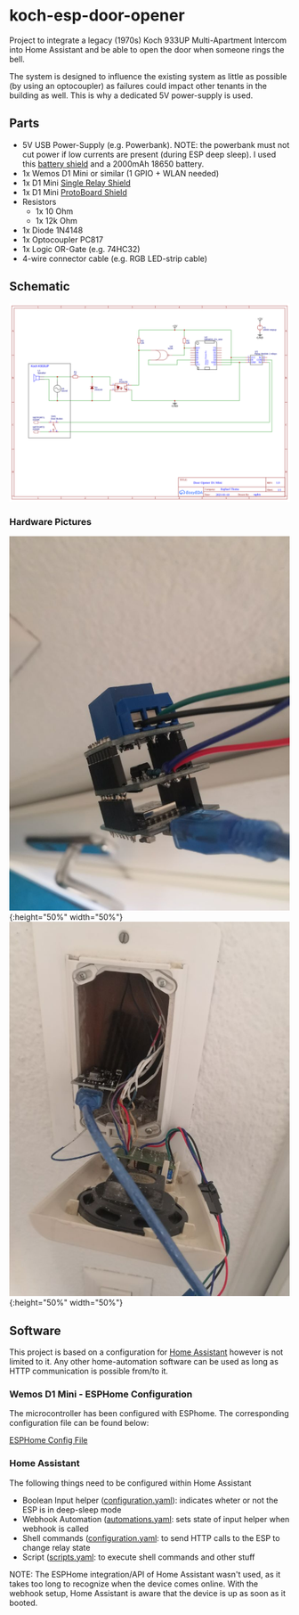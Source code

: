 # koch-esp-door-opener
Project to integrate a legacy (1970s) Koch 933UP Multi-Apartment Intercom into Home Assistant and be able to open the door when someone rings the bell.

The system is designed to influence the existing system as little as possible (by using an optocoupler) as failures could impact other tenants in the building as well. This is why a dedicated 5V power-supply is used.

## Parts
* 5V USB Power-Supply (e.g. Powerbank). NOTE: the powerbank must not cut power if low currents are present (during ESP deep sleep). I used this [battery shield](https://www.aliexpress.com/item/4001118637158.html?spm=a2g0s.9042311.0.0.2fd14c4dPqfgSa) and a 2000mAh 18650 battery.
* 1x Wemos D1 Mini or similar (1 GPIO + WLAN needed)
* 1x D1 Mini [Single Relay Shield](https://www.aliexpress.com/item/4000420770002.html?spm=a2g0s.9042311.0.0.2fd14c4dPqfgSa)
* 1x D1 Mini [ProtoBoard Shield](https://www.aliexpress.com/item/32766059774.html?spm=a2g0s.9042311.0.0.2fd14c4dPqfgSa)
* Resistors
  * 1x 10 Ohm
  * 1x 12k Ohm
* 1x Diode 1N4148
* 1x Optocoupler PC817
* 1x Logic OR-Gate (e.g. 74HC32)
* 4-wire connector cable (e.g. RGB LED-strip cable)

## Schematic
![Schematic](circuit/Schematic_Door-Opener-ESP-D1_2021-02-28.png)

### Hardware Pictures
![](pictures/d1-mini-board.jpeg){:height="50%" width="50%"} ![](pictures/koch-k933up-d1-opener.jpeg){:height="50%" width="50%"}

## Software
This project is based on a configuration for [Home Assistant](https://www.home-assistant.io/) however is not limited to it. Any other home-automation software can be used as long as HTTP communication is possible from/to it.

### Wemos D1 Mini - ESPHome Configuration
The microcontroller has been configured with ESPhome. The corresponding configuration file can be found below:

[ESPHome Config File](esphome/d1-mini-door-opener-esp.yaml)

### Home Assistant
The following things need to be configured within Home Assistant
* Boolean Input helper ([configuration.yaml](home-assistant/configuration.yaml)): indicates wheter or not the ESP is in deep-sleep mode
* Webhook Automation ([automations.yaml](home-assistant/automations.yaml): sets state of input helper when webhook is called
* Shell commands ([configuration.yaml](home-assistant/configuration.yaml): to send HTTP calls to the ESP to change relay state
* Script ([scripts.yaml](home-assistant/scripts.yaml): to execute shell commands and other stuff

NOTE: The ESPHome integration/API of Home Assistant wasn't used, as it takes too long to recognize when the device comes online. With the webhook setup, Home Assistant is aware that the device is up as soon as it booted.

